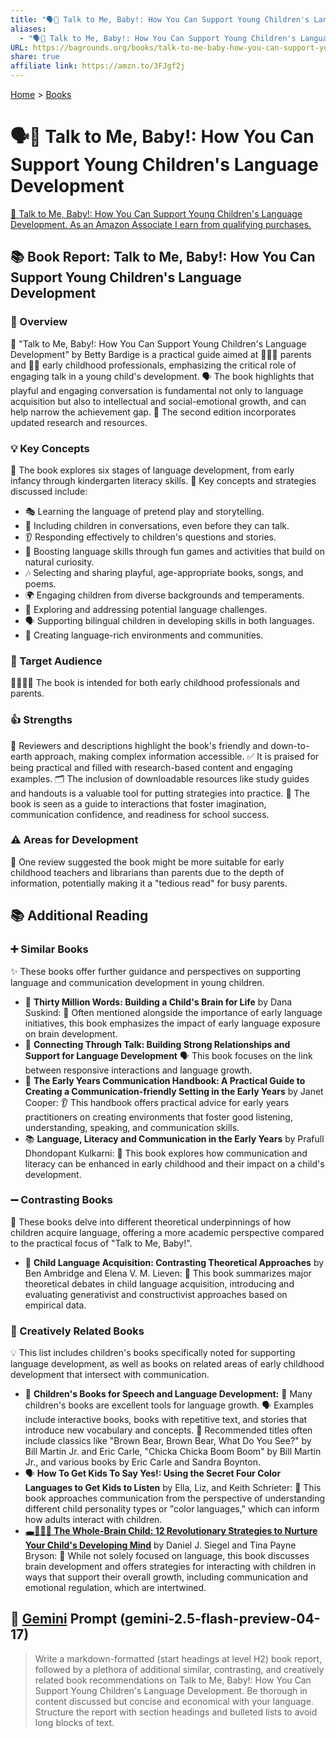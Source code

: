 ```yaml
---
title: "🗣️👶 Talk to Me, Baby!: How You Can Support Young Children's Language Development"
aliases:
  - "🗣️👶 Talk to Me, Baby!: How You Can Support Young Children's Language Development"
URL: https://bagrounds.org/books/talk-to-me-baby-how-you-can-support-young-childrens-language-development
share: true
affiliate link: https://amzn.to/3FJgf2j
---
```

[Home](../index.md) > [Books](./index.md)  
# 🗣️👶 Talk to Me, Baby!: How You Can Support Young Children's Language Development  
[🛒 Talk to Me, Baby!: How You Can Support Young Children's Language Development. As an Amazon Associate I earn from qualifying purchases.](https://amzn.to/3FJgf2j)  
  
## 📚 Book Report: Talk to Me, Baby!: How You Can Support Young Children's Language Development  
  
### 📌 Overview  
  
📖 "Talk to Me, Baby!: How You Can Support Young Children's Language Development" by Betty Bardige is a practical guide aimed at 👩‍👧‍👦 parents and 🧑‍🏫 early childhood professionals, emphasizing the critical role of engaging talk in a young child's development. 🗣️ The book highlights that playful and engaging conversation is fundamental not only to language acquisition but also to intellectual and social-emotional growth, and can help narrow the achievement gap. 📝 The second edition incorporates updated research and resources.  
  
### 💡 Key Concepts  
  
👶 The book explores six stages of language development, from early infancy through kindergarten literacy skills. 🔑 Key concepts and strategies discussed include:  
  
* 🎭 Learning the language of pretend play and storytelling.  
* 💬 Including children in conversations, even before they can talk.  
* 👂 Responding effectively to children's questions and stories.  
* 🚀 Boosting language skills through fun games and activities that build on natural curiosity.  
* 🎶 Selecting and sharing playful, age-appropriate books, songs, and poems.  
* 🌍 Engaging children from diverse backgrounds and temperaments.  
* 🤔 Exploring and addressing potential language challenges.  
* 🗣️ Supporting bilingual children in developing skills in both languages.  
* 🏡 Creating language-rich environments and communities.  
  
### 🎯 Target Audience  
  
👨‍👩‍👧‍👦 The book is intended for both early childhood professionals and parents.  
  
### 👍 Strengths  
  
🌟 Reviewers and descriptions highlight the book's friendly and down-to-earth approach, making complex information accessible. ✅ It is praised for being practical and filled with research-based content and engaging examples. 🗂️ The inclusion of downloadable resources like study guides and handouts is a valuable tool for putting strategies into practice. 🚀 The book is seen as a guide to interactions that foster imagination, communication confidence, and readiness for school success.  
  
### ⚠️ Areas for Development  
  
💭 One review suggested the book might be more suitable for early childhood teachers and librarians than parents due to the depth of information, potentially making it a "tedious read" for busy parents.  
  
## 📚 Additional Reading  
  
### ➕ Similar Books  
  
✨ These books offer further guidance and perspectives on supporting language and communication development in young children.  
  
* 🧠 **Thirty Million Words: Building a Child's Brain for Life** by Dana Suskind: 💬 Often mentioned alongside the importance of early language initiatives, this book emphasizes the impact of early language exposure on brain development.  
* 🤝 **Connecting Through Talk: Building Strong Relationships and Support for Language Development** 🗣️ This book focuses on the link between responsive interactions and language growth.  
* 🏫 **The Early Years Communication Handbook: A Practical Guide to Creating a Communication-friendly Setting in the Early Years** by Janet Cooper: 👂 This handbook offers practical advice for early years practitioners on creating environments that foster good listening, understanding, speaking, and communication skills.  
* 📚 **Language, Literacy and Communication in the Early Years** by Prafull Dhondopant Kulkarni: 🚀 This book explores how communication and literacy can be enhanced in early childhood and their impact on a child's development.  
  
### ➖ Contrasting Books  
  
🤔 These books delve into different theoretical underpinnings of how children acquire language, offering a more academic perspective compared to the practical focus of "Talk to Me, Baby!".  
  
* 🧐 **Child Language Acquisition: Contrasting Theoretical Approaches** by Ben Ambridge and Elena V. M. Lieven: 🤯 This book summarizes major theoretical debates in child language acquisition, introducing and evaluating generativist and constructivist approaches based on empirical data.  
  
### 🎨 Creatively Related Books  
  
💡 This list includes children's books specifically noted for supporting language development, as well as books on related areas of early childhood development that intersect with communication.  
  
* 📖 **Children's Books for Speech and Language Development:** 🧸 Many children's books are excellent tools for language growth. 🗣️ Examples include interactive books, books with repetitive text, and stories that introduce new vocabulary and concepts. 🐻 Recommended titles often include classics like "Brown Bear, Brown Bear, What Do You See?" by Bill Martin Jr. and Eric Carle, "Chicka Chicka Boom Boom" by Bill Martin Jr., and various books by Eric Carle and Sandra Boynton.  
* 🗣️ **How To Get Kids To Say Yes!: Using the Secret Four Color Languages to Get Kids to Listen** by Ella, Liz, and Keith Schrieter: 🌈 This book approaches communication from the perspective of understanding different child personality types or "color languages," which can inform how adults interact with children.  
* **[🕳️🧠👶🏽 The Whole-Brain Child: 12 Revolutionary Strategies to Nurture Your Child's Developing Mind](./the-whole-brain-child.md)** by Daniel J. Siegel and Tina Payne Bryson: 🔗 While not solely focused on language, this book discusses brain development and offers strategies for interacting with children in ways that support their overall growth, including communication and emotional regulation, which are intertwined.  
  
## 💬 [Gemini](../software/gemini.md) Prompt (gemini-2.5-flash-preview-04-17)  
> Write a markdown-formatted (start headings at level H2) book report, followed by a plethora of additional similar, contrasting, and creatively related book recommendations on Talk to Me, Baby!: How You Can Support Young Children's Language Development. Be thorough in content discussed but concise and economical with your language. Structure the report with section headings and bulleted lists to avoid long blocks of text.